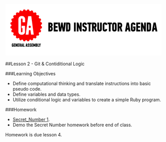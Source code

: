 
![GeneralAssemb.ly](../assets/ICL_icons/instr_agenda.png)


##Lesson 2 - Git & Contiditional Logic

###Learning Objectives


*	Define computational thinking and translate instructions into basic pseudo code.
*	Define variables and data types.
*	Utilize conditional logic and variables to create a simple Ruby program.


###Homework

-	[Secret_Number 1](homework/HW_01.rb).
-	Demo the Secret Number homework before end of class.

Homework is due lesson 4.
